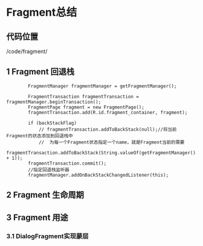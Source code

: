 # Fragment总结

## 代码位置
/code/fragment/

## 1 Fragment 回退栈


			FragmentManager fragmentManager = getFragmentManager();

			FragmentTransaction fragmentTransaction = fragmentManager.beginTransaction();
			FragmentPage fragment = new FragmentPage();
			fragmentTransaction.add(R.id.fragment_container, fragment);

			if (backStackFlag)
				// fragmentTransaction.addToBackStack(null);//将当前Fragment的状态添加到回退栈中
				//  为每一个Fragment状态指定一个name，就是Fragment当前的需要
				fragmentTransaction.addToBackStack(String.valueOf(getFragmentManager().getBackStackEntryCount() + 1));
			fragmentTransaction.commit();
			//指定回退栈监听器
			fragmentManager.addOnBackStackChangedListener(this);


## 2 Fragment 生命周期

## 3 Fragment 用途

### 3.1 DialogFragment实现蒙层


